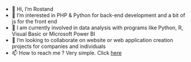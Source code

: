 - 👋 Hi, I’m Rostand
- 👀 I’m interested in PHP & Python for back-end development and a bit of js for the front end
- 🌱 I am currently involved in data analysis with programs like Python, R, Visual Basic or Microsoft Power BI
- 💞️ I’m looking to collaborate on website or web application creation projects for companies and individuals
- 📫 How to reach me ? Very simple. Click  <a href='https://rostand-migan.com/' target='blank'>here<a/>

<!---
roslove44/roslove44 is a ✨ special ✨ repository because its `README.md` (this file) appears on your GitHub profile.
You can click the Preview link to take a look at your changes.
--->
